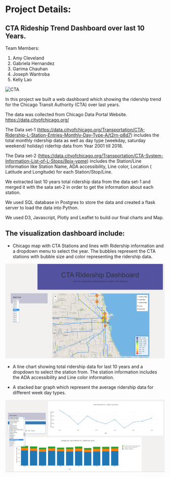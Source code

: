 # Project Details:

## CTA Rideship Trend Dashboard over last 10 Years.

Team Members: 
1. Amy Cleveland
2. Gabriela Hernandez
3. Garima Chauhan
4. Joseph Wantroba
5. Kelly Lao

![CTA](https://66.media.tumblr.com/342ad1138cd863a717668473ab34643b/tumblr_nn89tp0aMs1qa07aro4_500.gif)

In this project we built a web dashboard which showing the ridership trend for the Chicago Transit Authority (CTA) over last years.

The data was collected from Chicago Data Portal Website.
https://data.cityofchicago.org/

The Data set-1 (https://data.cityofchicago.org/Transportation/CTA-Ridership-L-Station-Entries-Monthly-Day-Type-A/t2rn-p8d7) includes the total monthly ridership data as well as day type (weekday, saturday  weekend/ holiday) riderhip data from Year 2001 till 2018.

The Data set-2 (https://data.cityofchicago.org/Transportation/CTA-System-Information-List-of-L-Stops/8pix-ypme) includes the Station/Line information like Station Name, ADA accessibility, Line color, Location ( Latitude and Longitude) for each Station/Stop/Line.

We extracted last 10 years total ridership data from the data set-1 and merged it with the sata set-2 in order to get the information about each station.

We used SQL database in Postgres to store the data and created a flask server to load the data into Python.

We used D3, Javascript, Plotly and Leaflet to build our final charts and Map.

## The visualization dashboard include:
- Chicago map with CTA Stations and lines with Ridership information and a dropdown menu to select the year. The bubbles represent the CTA stations with bubble size and color representing the ridership data.

![CTA_Map](Images/CTA_Map.png)


- A line chart showing total ridership data for last 10 years and a dropdown to select the station from. The station information includes the ADA accessibility and Line color information.

- A stacked bar graph which represent the average ridership data for different week day types.

![Line](Images/Chart.png)